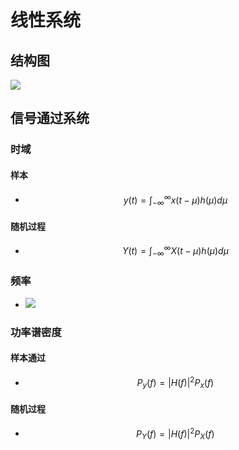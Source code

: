# 线性系统
## 结构图
![](Pasted%20image%2020211005000426.png)
## 信号通过系统
### 时域
#### 样本
- $$
y(t)=\int^\infty_{-\infty}x(t-\mu)h(\mu)d\mu
$$
#### 随机过程
- $$
Y(t)=\int^\infty_{-\infty}X(t-\mu)h(\mu)d\mu
$$
### 频率
- ![](Pasted%20image%2020211005002418.png)
### 功率谱密度
#### 样本通过
- $$P_y(f)=|H(f)|^2P_x(f)$$
#### 随机过程
- $$P_Y(f)=|H(f)|^2P_X(f)$$